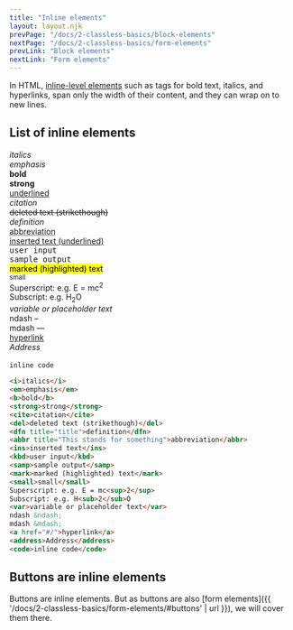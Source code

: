 ```yaml
---
title: "Inline elements"
layout: layout.njk
prevPage: "/docs/2-classless-basics/block-elements"
nextPage: "/docs/2-classless-basics/form-elements"
prevLink: "Block elements"
nextLink: "Form elements"
---
```


In HTML, [inline-level elements](https://developer.mozilla.org/en-US/docs/Web/HTML/Inline_elements) such as tags for bold text, italics, and hyperlinks, span only the width of their content, and they can wrap on to new lines.

## List of inline elements

<div class="xs:flex flex-gap flex-grow-auto mb-3">
  <div>
    <i>italics</i><br><em>emphasis</em><br>
    <b>bold</b><br><strong>strong</strong><br>
    <u>underlined</u><br>
    <cite>citation</cite><br>
    <del>deleted text (strikethough)</del><br>
    <dfn title="title">definition</dfn><br>
    <abbr title="This stands for something">abbreviation</abbr><br>
    <ins>inserted text (underlined)</ins><br>
    <kbd>user input</kbd><br>
    <samp>sample output</samp><br>
  </div>
  <div>
    <mark>marked (highlighted) text</mark><br>
    <small>small</small><br>
    Superscript: e.g. E = mc<sup>2</sup><br>
    Subscript: e.g. H<sub>2</sub>O<br>
    <var>variable or placeholder text</var><br>
    ndash &ndash;<br>
    mdash &mdash;<br>
    <a href="#/">hyperlink</a><br>
    <address>Address</address><br>
    <code>inline code</code><br>
  </div>
</div>

```html
<i>italics</i>
<em>emphasis</em>
<b>bold</b>
<strong>strong</strong>
<cite>citation</cite>
<del>deleted text (strikethough)</del>
<dfn title="title">definition</dfn>
<abbr title="This stands for something">abbreviation</abbr>
<ins>inserted text</ins>
<kbd>user input</kbd>
<samp>sample output</samp>
<mark>marked (highlighted) text</mark>
<small>small</small>
Superscript: e.g. E = mc<sup>2</sup>
Subscript: e.g. H<sub>2</sub>O
<var>variable or placeholder text</var>
ndash &ndash;
mdash &mdash;
<a href="#/">hyperlink</a>
<address>Address</address>
<code>inline code</code>
```

## Buttons are inline elements

Buttons are inline elements. But as buttons are also [form elements]({{ '/docs/2-classless-basics/form-elements/#buttons' | url }}), we will cover them there.